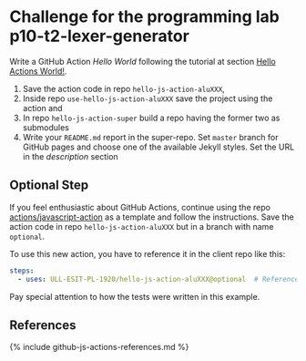 # Challenge for the programming lab p10-t2-lexer-generator

Write a GitHub Action *Hello World* following the tutorial 
at section [Hello Actions World!]({{site.baseurl}}//tema1-introduccion-a-javascript/creating-javascript-action).

1. Save the action code in repo `hello-js-action-aluXXX`, 
2. Inside repo `use-hello-js-action-aluXXX` save the project using the action and  
3. In repo `hello-js-action-super` build a  repo having the former two as submodules
4. Write your `README.md` report in the super-repo. Set `master` branch for GitHub pages and choose one of the available Jekyll styles. Set the URL in the *description* section

## Optional Step

If you feel enthusiastic about GitHub Actions, continue 
using the repo [actions/javascript-action](https://github.com/actions/javascript-action)
as a template and follow the instructions. 
Save the action code in repo `hello-js-action-aluXXX` but in a branch with name `optional`.

To use this new action, you have to reference it in the client repo like this:

```yml
steps:    
  - uses: ULL-ESIT-PL-1920/hello-js-action-aluXXX@optional  # Reference a branch
```

Pay special attention to how the tests were written in this example.

## References

{% include github-js-actions-references.md %}
